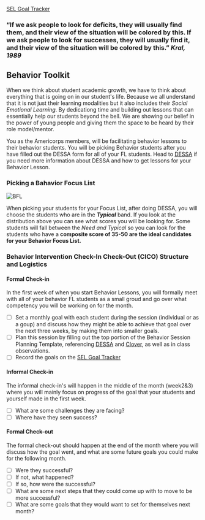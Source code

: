 [SEL Goal Tracker](https://cityyear.sharepoint.com/teams/lax/SitePages/SELgoal.aspx)

### **“If we ask people to look for deficits, they will usually find them, and their view of the situation will be colored by this. If we ask people to look for successes, they will usually find it, and their view of the situation will be colored by this.”** _Kral, 1989_

## Behavior Toolkit

When we think about student academic growth, we have to think about everything that is going on in our student's life. Because we all understand that it is not just their learning modalities but it also includes their _Social Emotional Learning_. By dedicationg time and building out lessons that can essentially help our students beyond the bell. We are showing our belief in the power of young people and giving them the space to be heard by their role model/mentor.

You as the Americorps members, will be facilitating behavior lessons to their behavior students. You will be picking Behavior students after you have filled out the DESSA form for all of your FL students. Head to [DESSA](dessa.md) if you need more information about DESSA and how to get lessons for your Behavior Lesson.

### Picking a Bahavior Focus List

![BFL](/_images/BehaviorFL.png)

When picking your students for your Focus List, after doing DESSA, you will choose the students who are in the _**Typical**_ band. If you look at the distribution above you can see what scores you will be looking for. Some students will fall between the _Need and Typical_ so you can look for the students who have a **composite score of 35-50 are the ideal candidates for your Behavior Focus List.**

### Behavior Intervention Check-In Check-Out (CICO) Structure and Logistics

<!-- tabs:start -->

#### **Formal Check-in**

In the first week of when you start Behavior Lessons, you will formally meet with all of your behavior FL students as a small groud and go over what competency you will be working on for the month.
- [ ] Set a monthly goal with each student during the session (individual or as a goup) and discuss how they might be able to achieve that goal over the next three weeks, by making them into smaller goals.
- [ ] Plan this session by filling out the top portion of the Behavior Session Planning Template, referencing [DESSA](dessa.md) and [Clover](clover.md), as well as in class observations.
- [ ] Record the goals on the [SEL Goal Tracker](https://cityyear.sharepoint.com/teams/lax/SitePages/SELgoal.aspx)

#### **Informal Check-in**

The informal check-in's will happen in the middle of the month (week2&3) where you will mainly focus on progress of the goal that your students and yourself made in the first week.
- [ ] What are some challenges they are facing?
- [ ] Where have they seen success? 

#### **Formal Check-out**

The formal check-out should happen at the end of the month where you will discuss how the goal went, and what are some future goals you could make for the following month.
- [ ] Were they successful?
- [ ] If not, what happened?
- [ ] If so, how were the successful?
- [ ] What are some next steps that they could come up with to move to be more successful?
- [ ] What are some goals that they would want to set for themselves next month?

<!-- tabs:end -->

